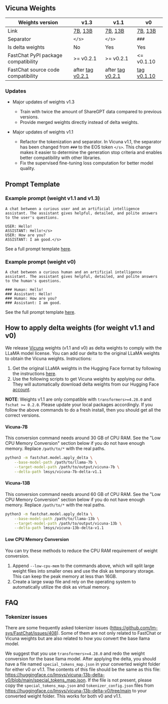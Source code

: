 ## Vicuna Weights

| Weights version | v1.3 | v1.1 | v0 |
| ---- | ---- | ---- | ---- |
| Link | [7B](https://huggingface.co/lmsys/vicuna-7b-v1.3), [13B](https://huggingface.co/lmsys/vicuna-13b-v1.3) | [7B](https://huggingface.co/lmsys/vicuna-7b-delta-v1.1), [13B](https://huggingface.co/lmsys/vicuna-13b-delta-v1.1) | [7B](https://huggingface.co/lmsys/vicuna-7b-delta-v0), [13B](https://huggingface.co/lmsys/vicuna-13b-delta-v0) |
| Separator | `</s>` | `</s>` | `###` |
| Is delta weights | No | Yes | Yes |
| FastChat PyPI package compatibility | >= v0.2.1 | >= v0.2.1 |<= v0.1.10 |
| FastChat source code compatibility | after [tag v0.2.1](https://github.com/lm-sys/FastChat/tree/v0.2.1) | after [tag v0.2.1](https://github.com/lm-sys/FastChat/tree/v0.2.1) | [tag v0.1.10](https://github.com/lm-sys/FastChat/tree/v0.1.10) |

### Updates
- Major updates of weights v1.3
  - Train with twice the amount of ShareGPT data compared to previous versions.
  - Provide merged weights directly instead of delta weights.

- Major updates of weights v1.1
  - Refactor the tokenization and separator. In Vicuna v1.1, the separator has been changed from `###` to the EOS token `</s>`. This change makes it easier to determine the generation stop criteria and enables better compatibility with other libraries.
  - Fix the supervised fine-tuning loss computation for better model quality.

## Prompt Template

### Example prompt (weight v1.1 and v1.3)
```
A chat between a curious user and an artificial intelligence assistant. The assistant gives helpful, detailed, and polite answers to the user's questions.

USER: Hello!
ASSISTANT: Hello!</s>
USER: How are you?
ASSISTANT: I am good.</s>
```

See a full prompt template [here](https://github.com/lm-sys/FastChat/blob/daa2b9abe20597ebf34dc5df164d450456610c74/fastchat/conversation.py#L246-L259).

### Example prompt (weight v0)
```
A chat between a curious human and an artificial intelligence assistant. The assistant gives helpful, detailed, and polite answers to the human's questions.

### Human: Hello!
### Assistant: Hello!
### Human: How are you?
### Assistant: I am good.
```

See the full prompt template [here](https://github.com/lm-sys/FastChat/blob/daa2b9abe20597ebf34dc5df164d450456610c74/fastchat/conversation.py#L198-L229).

## How to apply delta weights (for weight v1.1 and v0)

We release [Vicuna](https://lmsys.org/blog/2023-03-30-vicuna/) weights (v1.1 and v0) as delta weights to comply with the LLaMA model license.
You can add our delta to the original LLaMA weights to obtain the Vicuna weights. Instructions:

1. Get the original LLaMA weights in the Hugging Face format by following the instructions [here](https://huggingface.co/docs/transformers/main/model_doc/llama).
2. Use the following scripts to get Vicuna weights by applying our delta. They will automatically download delta weights from our Hugging Face [account](https://huggingface.co/lmsys).

**NOTE**:
Weights v1.1 are only compatible with ```transformers>=4.28.0``` and ``fschat >= 0.2.0``.
Please update your local packages accordingly. If you follow the above commands to do a fresh install, then you should get all the correct versions.

#### Vicuna-7B
This conversion command needs around 30 GB of CPU RAM.
See the "Low CPU Memory Conversion" section below if you do not have enough memory.
Replace `/path/to/*` with the real paths.
```bash
python3 -m fastchat.model.apply_delta \
    --base-model-path /path/to/llama-7b \
    --target-model-path /path/to/output/vicuna-7b \
    --delta-path lmsys/vicuna-7b-delta-v1.1
```

#### Vicuna-13B
This conversion command needs around 60 GB of CPU RAM.
See the "Low CPU Memory Conversion" section below if you do not have enough memory.
Replace `/path/to/*` with the real paths.
```bash
python3 -m fastchat.model.apply_delta \
    --base-model-path /path/to/llama-13b \
    --target-model-path /path/to/output/vicuna-13b \
    --delta-path lmsys/vicuna-13b-delta-v1.1
```

#### Low CPU Memory Conversion
You can try these methods to reduce the CPU RAM requirement of weight conversion.
1. Append `--low-cpu-mem` to the commands above, which will split large weight files into smaller ones and use the disk as temporary storage. This can keep the peak memory at less than 16GB.
2. Create a large swap file and rely on the operating system to automatically utilize the disk as virtual memory.


## FAQ

### Tokenizer issues
There are some frequently asked tokenizer issues (https://github.com/lm-sys/FastChat/issues/408).
Some of them are not only related to FastChat or Vicuna weights but are also related to how you convert the base llama model.

We suggest that you use `transformers>=4.28.0` and redo the weight conversion for the base llama model.
After applying the delta, you should have a file named `special_tokens_map.json` in your converted weight folder for either v0 or v1.1.
The contents of this file should be the same as this file: https://huggingface.co/lmsys/vicuna-13b-delta-v0/blob/main/special_tokens_map.json.
If the file is not present, please copy the `special_tokens_map.json` and `tokenizer_config.json` files from https://huggingface.co/lmsys/vicuna-13b-delta-v0/tree/main to your converted weight folder. This works for both v0 and v1.1.
